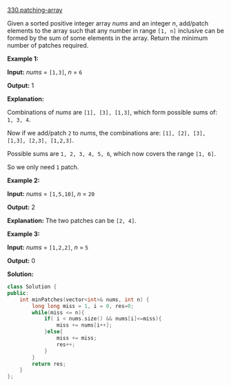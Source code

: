 [330.patching-array](https://leetcode.com/problems/patching-array/)  

Given a sorted positive integer array _nums_ and an integer _n_, add/patch elements to the array such that any number in range `[1, n]` inclusive can be formed by the sum of some elements in the array. Return the minimum number of patches required.

**Example 1:**

  
**Input:** _nums_ = `[1,3]`, _n_ = `6`
  
**Output:** 1 
  
**Explanation:**
  
Combinations of _nums_ are `[1], [3], [1,3]`, which form possible sums of: `1, 3, 4`.
  
Now if we add/patch `2` to _nums_, the combinations are: `[1], [2], [3], [1,3], [2,3], [1,2,3]`.
  
Possible sums are `1, 2, 3, 4, 5, 6`, which now covers the range `[1, 6]`.
  
So we only need `1` patch.

**Example 2:**

  
**Input:** _nums_ = `[1,5,10]`, _n_ = `20`
  
**Output:** 2
  
**Explanation:** The two patches can be `[2, 4]`.
  

**Example 3:**

  
**Input:** _nums_ = `[1,2,2]`, _n_ = `5`
  
**Output:** 0  



**Solution:**  

```cpp
class Solution {
public:
    int minPatches(vector<int>& nums, int n) {
        long long miss = 1, i = 0, res=0;
        while(miss <= n){
            if( i < nums.size() && nums[i]<=miss){
                miss += nums[i++];
            }else{
                miss += miss;
                res++;
            }
        }
        return res;
    }
};
```
      